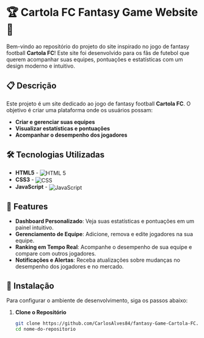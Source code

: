 # 🏆 Cartola FC Fantasy Game Website 🎩

Bem-vindo ao repositório do projeto do site inspirado no jogo de fantasy football **Cartola FC**! Este site foi desenvolvido para os fãs de futebol que querem acompanhar suas equipes, pontuações e estatísticas com um design moderno e intuitivo.

## 📋 Descrição

Este projeto é um site dedicado ao jogo de fantasy football **Cartola FC**. O objetivo é criar uma plataforma onde os usuários possam:
- **Criar e gerenciar suas equipes**
- **Visualizar estatísticas e pontuações**
- **Acompanhar o desempenho dos jogadores**

## 🛠️ Tecnologias Utilizadas

- **HTML5** - <img align="center" alt="HTML 5" src="https://img.shields.io/badge/HTML5-E34F26?style=for-the-badge&logo=html5&logoColor=white" />
- **CSS3** - <img align="center" alt="CSS" src="https://img.shields.io/badge/CSS3-1572B6?style=for-the-badge&logo=css3&logoColor=white" />
- **JavaScript** - <img align="center" alt="JavaScript" src="https://img.shields.io/badge/JavaScript-323330?style=for-the-badge&logo=javascript&logoColor=F7DF1E" />

## 🎨 Features

- **Dashboard Personalizado**: Veja suas estatísticas e pontuações em um painel intuitivo.
- **Gerenciamento de Equipe**: Adicione, remova e edite jogadores na sua equipe.
- **Ranking em Tempo Real**: Acompanhe o desempenho de sua equipe e compare com outros jogadores.
- **Notificações e Alertas**: Receba atualizações sobre mudanças no desempenho dos jogadores e no mercado.

## 🚀 Instalação

Para configurar o ambiente de desenvolvimento, siga os passos abaixo:

1. **Clone o Repositório**

   ```bash
   git clone https://github.com/CarlosAlves84/fantasy-Game-Cartola-FC.git
   cd nome-do-repositorio

